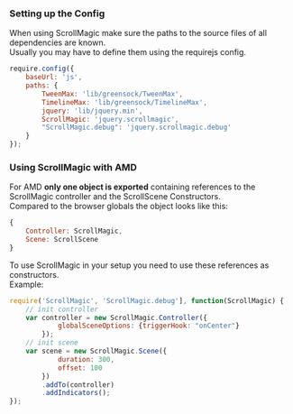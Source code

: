 ### Setting up the Config
When using ScrollMagic make sure the paths to the source files of all dependencies are known.  
Usually you may have to define them using the requirejs config.
```js
require.config({
    baseUrl: 'js',
    paths: {
        TweenMax: 'lib/greensock/TweenMax',
        TimelineMax: 'lib/greensock/TimelineMax',
        jquery: 'lib/jquery.min',
        ScrollMagic: 'jquery.scrollmagic',
        "ScrollMagic.debug": 'jquery.scrollmagic.debug'
    }
});
```
### Using ScrollMagic with AMD
For AMD __only one object is exported__ containing references to the ScrollMagic controller and the ScrollScene Constructors.  
Compared to the browser globals the object looks like this:
```js
{
    Controller: ScrollMagic,
    Scene: ScrollScene
}
```
To use ScrollMagic in your setup you need to use these references as constructors.  
Example:
```js
require('ScrollMagic', 'ScrollMagic.debug'], function(ScrollMagic) {
    // init controller
    var controller = new ScrollMagic.Controller({
            globalSceneOptions: {triggerHook: "onCenter"}
        });
    // init scene
    var scene = new ScrollMagic.Scene({
            duration: 300,
            offset: 100
        })
        .addTo(controller)
        .addIndicators();
});
```